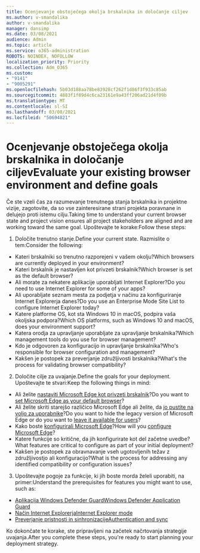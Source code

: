 ```yaml
---
title: Ocenjevanje obstoječega okolja brskalnika in določanje ciljev
ms.author: v-smandalika
author: v-smandalika
manager: dansimp
ms.date: 03/08/2021
audience: Admin
ms.topic: article
ms.service: o365-administration
ROBOTS: NOINDEX, NOFOLLOW
localization_priority: Priority
ms.collection: Adm_O365
ms.custom:
- "9141"
- "9005291"
ms.openlocfilehash: 5b03d188aa78be83928cf262f1d86f3f933c85ab
ms.sourcegitcommit: 4883f1f89d4c6ca23161e9a43ff206ad21d4f09b
ms.translationtype: MT
ms.contentlocale: sl-SI
ms.lasthandoff: 03/08/2021
ms.locfileid: "50694821"
---
```

# <a name="evaluate-your-existing-browser-environment-and-define-goals"></a><span data-ttu-id="e6913-102">Ocenjevanje obstoječega okolja brskalnika in določanje ciljev</span><span class="sxs-lookup"><span data-stu-id="e6913-102">Evaluate your existing browser environment and define goals</span></span>

<span data-ttu-id="e6913-103">Če ste vzeli čas za razumevanje trenutnega stanja brskalnika in projektne vizije, zagotovite, da so vse zainteresirane strani projekta poravnane in delujejo proti istemu cilju.</span><span class="sxs-lookup"><span data-stu-id="e6913-103">Taking time to understand your current browser state and project vision ensures all project stakeholders are aligned and are working toward the same goal.</span></span> <span data-ttu-id="e6913-104">Upoštevajte te korake:</span><span class="sxs-lookup"><span data-stu-id="e6913-104">Follow these steps:</span></span>

1. <span data-ttu-id="e6913-105">Določite trenutno stanje.</span><span class="sxs-lookup"><span data-stu-id="e6913-105">Define your current state.</span></span> <span data-ttu-id="e6913-106">Razmislite o tem:</span><span class="sxs-lookup"><span data-stu-id="e6913-106">Consider the following:</span></span>
- <span data-ttu-id="e6913-107">Kateri brskalniki so trenutno razporejeni v vašem okolju?</span><span class="sxs-lookup"><span data-stu-id="e6913-107">Which browsers are currently deployed in your environment?</span></span>
- <span data-ttu-id="e6913-108">Kateri brskalnik je nastavljen kot privzeti brskalnik?</span><span class="sxs-lookup"><span data-stu-id="e6913-108">Which browser is set as the default browser?</span></span>
- <span data-ttu-id="e6913-109">Ali morate za nekatere aplikacije uporabljati Internet Explorer?</span><span class="sxs-lookup"><span data-stu-id="e6913-109">Do you need to use Internet Explorer for some of your apps?</span></span>
- <span data-ttu-id="e6913-110">Ali uporabljate seznam mesta za podjetja v načinu za konfiguriranje Internet Explorerja danes?</span><span class="sxs-lookup"><span data-stu-id="e6913-110">Do you use an Enterprise Mode Site List to configure Internet Explorer today?</span></span>
- <span data-ttu-id="e6913-111">Katere platforme OS, kot sta Windows 10 in macOS, podpira vaša okoljska podpora?</span><span class="sxs-lookup"><span data-stu-id="e6913-111">Which OS platforms, such as Windows 10 and macOS, does your environment support?</span></span>
- <span data-ttu-id="e6913-112">Katera orodja za upravljanje uporabljate za upravljanje brskalnika?</span><span class="sxs-lookup"><span data-stu-id="e6913-112">Which management tools do you use for browser management?</span></span>
- <span data-ttu-id="e6913-113">Kdo je odgovoren za konfiguracijo in upravljanje brskalnika?</span><span class="sxs-lookup"><span data-stu-id="e6913-113">Who's responsible for browser configuration and management?</span></span>
- <span data-ttu-id="e6913-114">Kakšen je postopek za preverjanje združljivosti brskalnika?</span><span class="sxs-lookup"><span data-stu-id="e6913-114">What's the process for validating browser compatibility?</span></span>
2. <span data-ttu-id="e6913-115">Določite cilje za uvajanje.</span><span class="sxs-lookup"><span data-stu-id="e6913-115">Define the goals for your deployment.</span></span> <span data-ttu-id="e6913-116">Upoštevajte te stvari:</span><span class="sxs-lookup"><span data-stu-id="e6913-116">Keep the following things in mind:</span></span>
- <span data-ttu-id="e6913-117">Ali želite [nastaviti Microsoft Edge kot privzeti brskalnik](https://docs.microsoft.com/DeployEdge/edge-default-browser)?</span><span class="sxs-lookup"><span data-stu-id="e6913-117">Do you want to [set Microsoft Edge as your default browser](https://docs.microsoft.com/DeployEdge/edge-default-browser)?</span></span>
- <span data-ttu-id="e6913-118">Ali želite skriti starejšo različico Microsoft Edge ali želite, da [jo pustite na voljo za uporabnike](https://docs.microsoft.com/DeployEdge/microsoft-edge-sysupdate-access-old-edge)?</span><span class="sxs-lookup"><span data-stu-id="e6913-118">Do you want to hide the legacy version of Microsoft Edge or do you want to [leave it available for users](https://docs.microsoft.com/DeployEdge/microsoft-edge-sysupdate-access-old-edge)?</span></span>
- <span data-ttu-id="e6913-119">Kako boste [konfigurirali Microsoft Edge](https://docs.microsoft.com/DeployEdge/configure-microsoft-edge)?</span><span class="sxs-lookup"><span data-stu-id="e6913-119">How will you [configure Microsoft Edge](https://docs.microsoft.com/DeployEdge/configure-microsoft-edge)?</span></span>
- <span data-ttu-id="e6913-120">Katere funkcije so kritične, da jih konfigurirate kot del začetne uvedbe?</span><span class="sxs-lookup"><span data-stu-id="e6913-120">What features are critical to configure as part of your initial deployment?</span></span>
- <span data-ttu-id="e6913-121">Kakšen je postopek za obravnavanje vseh ugotovljenih težav z združljivostjo ali konfiguracijo?</span><span class="sxs-lookup"><span data-stu-id="e6913-121">What is the process for addressing any identified compatibility or configuration issues?</span></span>
3. <span data-ttu-id="e6913-122">Upoštevajte pogoje za funkcije, ki jih boste morda želeli uporabiti, na primer:</span><span class="sxs-lookup"><span data-stu-id="e6913-122">Understand the prerequisites for features you might want to use, such as:</span></span>
- [<span data-ttu-id="e6913-123">Aplikacija Windows Defender Guard</span><span class="sxs-lookup"><span data-stu-id="e6913-123">Windows Defender Application Guard</span></span>](https://docs.microsoft.com/windows/security/threat-protection/microsoft-defender-application-guard/reqs-md-app-guard)
- [<span data-ttu-id="e6913-124">Način Internet Explorerja</span><span class="sxs-lookup"><span data-stu-id="e6913-124">Internet Explorer mode</span></span>](https://docs.microsoft.com/DeployEdge/edge-ie-mode)
- [<span data-ttu-id="e6913-125">Preverjanje pristnosti in sinhronizacije</span><span class="sxs-lookup"><span data-stu-id="e6913-125">Authentication and sync</span></span>](https://docs.microsoft.com/DeployEdge/microsoft-edge-security-identity)

<span data-ttu-id="e6913-126">Ko dokončate te korake, ste pripravljeni na začetek načrtovanja strategije uvajanja.</span><span class="sxs-lookup"><span data-stu-id="e6913-126">After you complete these steps, you're ready to start planning your deployment strategy.</span></span>
